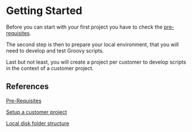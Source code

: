 # Getting Started

Before you can start with your first project you have to check the [pre-requisites](Getting%20Started%20019408ce4279434d934d162b6ed03d4e/Pre-Requisites%207deb11c4cf894c33b76456ab85cad596.md).

The second step is then to prepare your local environment, that you will need to develop and test Groovy scripts.

Last but not least, you will create a project per customer to develop scripts in the context of a customer project.

## References

[Pre-Requisites](Getting%20Started%20019408ce4279434d934d162b6ed03d4e/Pre-Requisites%207deb11c4cf894c33b76456ab85cad596.md)

[Setup a customer project](Getting%20Started%20019408ce4279434d934d162b6ed03d4e/Setup%20a%20customer%20project%20a5e8a967b06b4f9d9123b55f72e07145.md)

[Local disk folder structure](Getting%20Started%20019408ce4279434d934d162b6ed03d4e/Local%20disk%20folder%20structure%20d010906aac0344bab591f7bebd243856.md)